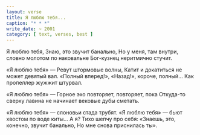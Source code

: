 ```yaml
---
layout: verse
title: Я люблю тебя...
caption: "* * *"
write_date: ~ 2001
category: [ text, verses, best ]
---
```

Я люблю тебя,
Знаю,
    это звучит банально,
Но у меня,
    там внутри,
        словно молотом по наковальне
Бог-кузнец
    неритмично стучит.

«Я люблю тебя» —
Ревут штормовые волны,
Катит
    и докатиться не может девятый вал.
«Полный вперед!»,
    «Назад!»,
        короче, полный...
Как пропеллер жужжит штурвал.

«Я люблю тебя» —
Горное эхо
    повторяет, повторяет, пока
Откуда-то сверху
    лавина не начинает
        вековые дубы сметать.

«Я люблю тебя» —
    слоновьи стада трубят.
«Я люблю тебя» —
    бьют хвостом по воде киты...
А я?
Тихо шепчу про себя:
«Знаешь,
    это, конечно, звучит банально,
Но мне снова приснилась ты».
